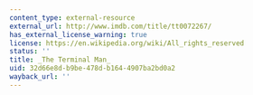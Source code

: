 ```yaml
---
content_type: external-resource
external_url: http://www.imdb.com/title/tt0072267/
has_external_license_warning: true
license: https://en.wikipedia.org/wiki/All_rights_reserved
status: ''
title: _The Terminal Man_
uid: 32d66e8d-b9be-478d-b164-4907ba2bd0a2
wayback_url: ''
---
```

